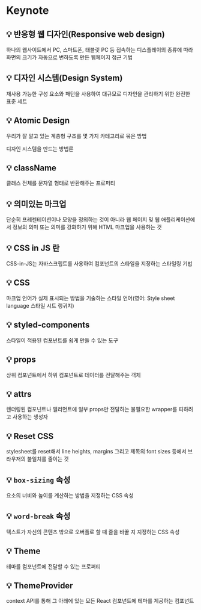 # Keynote

## 💡 반응형 웹 디자인(Responsive web design)

하나의 웹사이트에서 PC, 스마트폰, 태블릿 PC 등 접속하는 디스플레이의 종류에 따라 화면의 크기가 자동으로 변하도록 만든 웹페이지 접근 기법

## 💡 디자인 시스템(Design System)

재사용 가능한 구성 요소와 패턴을 사용하여 대규모로 디자인을 관리하기 위한 완전한 표준 세트

## 💡 Atomic Design

우리가 잘 알고 있는 계층형 구조를 몇 가지 카테고리로 묶은 방법

디자인 시스템을 만드는 방법론

## 💡 className

클래스 전체를 문자열 형태로 반환해주는 프로퍼티  

## 💡 의미있는 마크업

단순히 프레젠테이션이나 모양을 정의하는 것이 아니라 웹 페이지 및 웹 애플리케이션에서 정보의 의미 또는 의미를 강화하기 위해 HTML 마크업을 사용하는 것

## 💡 CSS in JS 란

CSS-in-JS는 자바스크립트를 사용하여 컴포넌트의 스타일을 지정하는 스타일링 기법

## 💡 CSS

마크업 언어가 실제 표시되는 방법을 기술하는 스타일 언어(영어: Style sheet language 스타일 시트 랭귀지)

## 💡 styled-components

스타일이 적용된 컴포넌트를 쉽게 만들 수 있는 도구

## 💡 props

상위 컴포넌트에서 하위 컴포넌트로 데이터를 전달해주는 객체

## 💡 attrs

렌더링된 컴포넌트나 엘리먼트에 일부 props만 전달하는 불필요한 wrapper를 피하려고 사용하는 생성자  

## 💡 Reset CSS

stylesheet를 reset해서 line heights, margins 그리고 제목의 font sizes 등에서 브라우저의 불일치를 줄이는 것

## 💡 `box-sizing` 속성

요소의 너비와 높이를 계산하는 방법을 지정하는 CSS 속성

## 💡 `word-break` 속성

텍스트가 자신의 콘텐츠 밖으로 오버플로 할 때 줄을 바꿀 지 지정하는 CSS 속성

## 💡 Theme

테마를 컴포넌트에 전달할 수 있는 프로퍼티

## 💡 ThemeProvider

context API를 통해 그 아래에 있는 모든 React 컴포넌트에 테마를 제공하는 컴포넌트  
